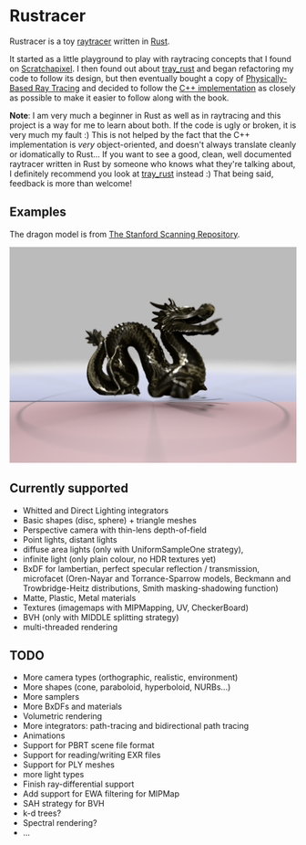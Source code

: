 # Rustracer

Rustracer is a toy [raytracer](https://en.wikipedia.org/wiki/Ray_tracing_(graphics)) written in [Rust](http://rust-lang.org).

It started as a little playground to play with raytracing concepts that I found on [Scratchapixel](http://www.scratchapixel.com). I then found out about [tray_rust](http://github.com/TwinkleBear/tray_rust) and began refactoring my code to follow its design, but then eventually bought a copy of [Physically-Based Ray Tracing](http://www.pbrt.org) and decided to follow the [C++ implementation](https://github.com/mmp/pbrt-v3) as closely as possible to make it easier to follow along with the book.

**Note**: I am very much a beginner in Rust as well as in raytracing and this project is a way for me to learn about both. If the code is ugly or broken, it is very much my fault :) This is not helped by the fact that the C++ implementation is _very_ object-oriented, and doesn't always translate cleanly or idomatically to Rust... If you want to see a good, clean, well documented raytracer written in Rust by someone who knows what they're talking about, I definitely recommend you look at [tray_rust](http://github.com/TwinkleBear/tray_rust) instead :) That being said, feedback is more than welcome!

## Examples

The dragon model is from [The Stanford Scanning Repository](http://graphics.stanford.edu/data/3Dscanrep/).

![example1](example1.png)

## Currently supported
 * Whitted and Direct Lighting integrators
 * Basic shapes (disc, sphere) + triangle meshes
 * Perspective camera with thin-lens depth-of-field
 * Point lights, distant lights
 * diffuse area lights (only with UniformSampleOne strategy), 
 * infinite light (only plain colour, no HDR textures yet)
 * BxDF for lambertian, perfect specular reflection / transmission, microfacet (Oren-Nayar and Torrance-Sparrow models, Beckmann and Trowbridge-Heitz distributions, Smith masking-shadowing function)
 * Matte, Plastic, Metal materials
 * Textures (imagemaps with MIPMapping, UV, CheckerBoard)
 * BVH (only with MIDDLE splitting strategy)
 * multi-threaded rendering

## TODO
 * More camera types (orthographic, realistic, environment)
 * More shapes (cone, paraboloid, hyperboloid, NURBs...)
 * More samplers
 * More BxDFs and materials
 * Volumetric rendering
 * More integrators: path-tracing and bidirectional path tracing
 * Animations
 * Support for PBRT scene file format
 * Support for reading/writing EXR files
 * Support for PLY meshes
 * more light types
 * Finish ray-differential support
 * Add support for EWA filtering for MIPMap
 * SAH strategy for BVH
 * k-d trees?
 * Spectral rendering?
 * ...
